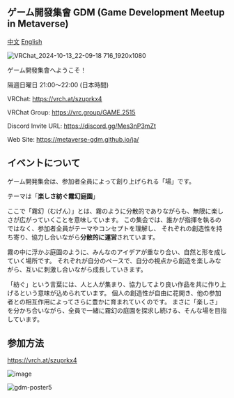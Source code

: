 ## ゲーム開發集會 GDM (Game Development Meetup in Metaverse)
[中文](/profile/zh-CN.md)
[English](/profile/en.md)

![VRChat_2024-10-13_22-09-18 716_1920x1080](https://github.com/user-attachments/assets/56a7376d-e72f-4f7f-846d-507489fd53ed)

ゲーム開發集會へようこそ！

隔週日曜日 21:00～22:00 (日本時間)

VRChat: https://vrch.at/szuprkx4

VRChat Group: https://vrc.group/GAME.2515

Discord Invite URL: https://discord.gg/Mes3nP3mZt

Web Site: https://metaverse-gdm.github.io/ja/

## イベントについて

ゲーム開発集会は、参加者全員によって創り上げられる「場」です。

テーマは「**楽しさ紡ぐ霧幻庭園**」

ここで「霧幻（むげん）」とは、霧のように分散的でありながらも、無限に楽しさが広がっていくことを意味しています。
この集会では、誰かが指揮を執るのではなく、参加者全員がテーマやコンセプトを理解し、
それぞれの創造性を持ち寄り、協力し合いながら**分散的に運営**されています。

霧の中に浮かぶ庭園のように、みんなのアイデアが重なり合い、自然と形を成していく場所です。
それぞれが自分のペースで、自分の視点から創造を楽しみながら、互いに刺激し合いながら成長していきます。

「紡ぐ」という言葉には、人と人が集まり、協力してより良い作品を共に作り上げるという意味が込められています。
個人の創造性が自由に花開き、他の参加者との相互作用によってさらに豊かに育まれていくのです。
まさに「楽しさ」を分かち合いながら、全員で一緒に霧幻の庭園を探求し続ける、そんな場を目指しています。

## 参加方法

https://vrch.at/szuprkx4

![image](https://github.com/metaverse-gdm/.github/assets/38463346/ea82477e-7ac4-4d16-9404-d3fa0f5693b1)

![gdm-poster5](https://github.com/user-attachments/assets/65d97a0e-ab76-4ca0-ac5d-db4624723a70)


<!-- ![gdm-poster4](https://github.com/metaverse-gdm/.github/assets/38463346/51f8e9cd-a405-4246-bbb2-d0ce97d55149) -->

<!-- ![gdm-poster4](https://github.com/metaverse-gdm/.github/assets/38463346/ed18511a-125f-48ac-8802-4d2256485428) -->


<!-- ![image](https://github.com/metaverse-gdm/.github/assets/38463346/9ffcf164-4d78-413c-975f-ef68294730c0) -->

<!--![VRChat_2023-04-19_22-01-21 171_1920x1080](https://github.com/metaverse-gdm/.github/assets/38463346/0d228ea7-9828-4303-9fed-eccfd77e3d79)　-->




